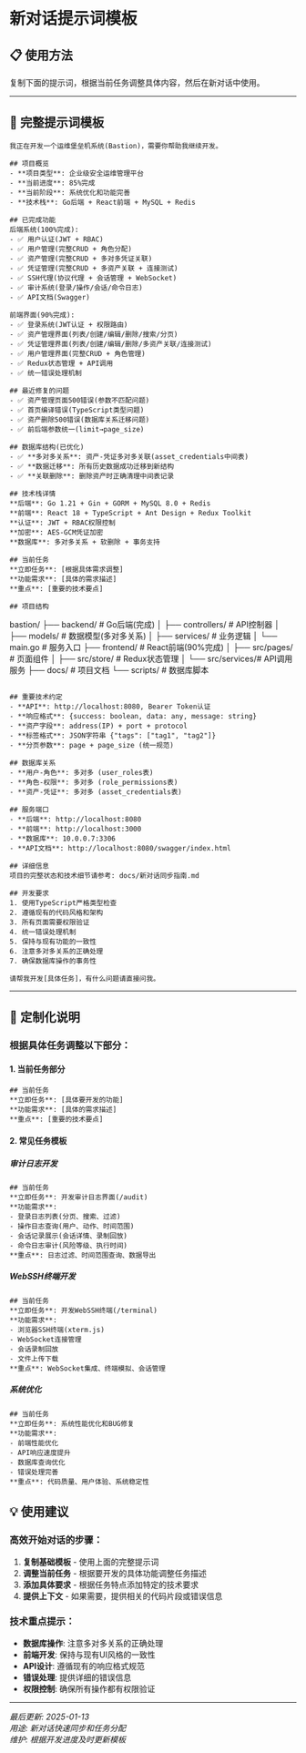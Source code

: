 # 新对话提示词模板

## 📋 使用方法
复制下面的提示词，根据当前任务调整具体内容，然后在新对话中使用。

---

## 🎯 完整提示词模板

```
我正在开发一个运维堡垒机系统(Bastion)，需要你帮助我继续开发。

## 项目概览
- **项目类型**: 企业级安全运维管理平台
- **当前进度**: 85%完成
- **当前阶段**: 系统优化和功能完善
- **技术栈**: Go后端 + React前端 + MySQL + Redis

## 已完成功能
后端系统(100%完成):
- ✅ 用户认证(JWT + RBAC)
- ✅ 用户管理(完整CRUD + 角色分配)
- ✅ 资产管理(完整CRUD + 多对多凭证关联)
- ✅ 凭证管理(完整CRUD + 多资产关联 + 连接测试)
- ✅ SSH代理(协议代理 + 会话管理 + WebSocket)
- ✅ 审计系统(登录/操作/会话/命令日志)
- ✅ API文档(Swagger)

前端界面(90%完成):
- ✅ 登录系统(JWT认证 + 权限路由)
- ✅ 资产管理界面(列表/创建/编辑/删除/搜索/分页)
- ✅ 凭证管理界面(列表/创建/编辑/删除/多资产关联/连接测试)
- ✅ 用户管理界面(完整CRUD + 角色管理)
- ✅ Redux状态管理 + API调用
- ✅ 统一错误处理机制

## 最近修复的问题
- ✅ 资产管理页面500错误(参数不匹配问题)
- ✅ 首页编译错误(TypeScript类型问题)
- ✅ 资产删除500错误(数据库关系迁移问题)
- ✅ 前后端参数统一(limit→page_size)

## 数据库结构(已优化)
- ✅ **多对多关系**: 资产-凭证多对多关联(asset_credentials中间表)
- ✅ **数据迁移**: 所有历史数据成功迁移到新结构
- ✅ **关联删除**: 删除资产时正确清理中间表记录

## 技术栈详情
**后端**: Go 1.21 + Gin + GORM + MySQL 8.0 + Redis
**前端**: React 18 + TypeScript + Ant Design + Redux Toolkit
**认证**: JWT + RBAC权限控制
**加密**: AES-GCM凭证加密
**数据库**: 多对多关系 + 软删除 + 事务支持

## 当前任务
**立即任务**: [根据具体需求调整]
**功能需求**: [具体的需求描述]
**重点**: [重要的技术要点]

## 项目结构
```
bastion/
├── backend/          # Go后端(完成)
│   ├── controllers/  # API控制器
│   ├── models/      # 数据模型(多对多关系)
│   ├── services/    # 业务逻辑
│   └── main.go      # 服务入口
├── frontend/        # React前端(90%完成)
│   ├── src/pages/   # 页面组件
│   ├── src/store/   # Redux状态管理
│   └── src/services/# API调用服务
├── docs/           # 项目文档
└── scripts/        # 数据库脚本
```

## 重要技术约定
- **API**: http://localhost:8080, Bearer Token认证
- **响应格式**: {success: boolean, data: any, message: string}
- **资产字段**: address(IP) + port + protocol
- **标签格式**: JSON字符串 {"tags": ["tag1", "tag2"]}
- **分页参数**: page + page_size (统一规范)

## 数据库关系
- **用户-角色**: 多对多 (user_roles表)
- **角色-权限**: 多对多 (role_permissions表)
- **资产-凭证**: 多对多 (asset_credentials表)

## 服务端口
- **后端**: http://localhost:8080
- **前端**: http://localhost:3000
- **数据库**: 10.0.0.7:3306
- **API文档**: http://localhost:8080/swagger/index.html

## 详细信息
项目的完整状态和技术细节请参考: docs/新对话同步指南.md

## 开发要求
1. 使用TypeScript严格类型检查
2. 遵循现有的代码风格和架构
3. 所有页面需要权限验证
4. 统一错误处理机制
5. 保持与现有功能的一致性
6. 注意多对多关系的正确处理
7. 确保数据库操作的事务性

请帮我开发[具体任务]，有什么问题请直接问我。
```

---

## 🔧 定制化说明

### 根据具体任务调整以下部分：

#### 1. 当前任务部分
```
## 当前任务
**立即任务**: [具体要开发的功能]
**功能需求**: [具体的需求描述]
**重点**: [重要的技术要点]
```

#### 2. 常见任务模板

##### 审计日志开发
```
## 当前任务
**立即任务**: 开发审计日志界面(/audit)
**功能需求**: 
- 登录日志列表(分页、搜索、过滤)
- 操作日志查询(用户、动作、时间范围)
- 会话记录展示(会话详情、录制回放)
- 命令日志审计(风险等级、执行时间)
**重点**: 日志过滤、时间范围查询、数据导出
```

##### WebSSH终端开发
```
## 当前任务
**立即任务**: 开发WebSSH终端(/terminal)
**功能需求**: 
- 浏览器SSH终端(xterm.js)
- WebSocket连接管理
- 会话录制回放
- 文件上传下载
**重点**: WebSocket集成、终端模拟、会话管理
```

##### 系统优化
```
## 当前任务
**立即任务**: 系统性能优化和BUG修复
**功能需求**: 
- 前端性能优化
- API响应速度提升
- 数据库查询优化
- 错误处理完善
**重点**: 代码质量、用户体验、系统稳定性
```

## 💡 使用建议

### 高效开始对话的步骤：
1. **复制基础模板** - 使用上面的完整提示词
2. **调整当前任务** - 根据要开发的具体功能调整任务描述
3. **添加具体要求** - 根据任务特点添加特定的技术要求
4. **提供上下文** - 如果需要，提供相关的代码片段或错误信息

### 技术重点提示：
- **数据库操作**: 注意多对多关系的正确处理
- **前端开发**: 保持与现有UI风格的一致性
- **API设计**: 遵循现有的响应格式规范
- **错误处理**: 提供详细的错误信息
- **权限控制**: 确保所有操作都有权限验证

---

*最后更新: 2025-01-13*  
*用途: 新对话快速同步和任务分配*  
*维护: 根据开发进度及时更新模板* 